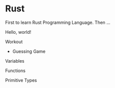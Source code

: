# Rust
First to learn Rust Programming Language. Then ...

Hello, world!

Workout
 * Guessing Game

Variables

Functions

Primitive Types


